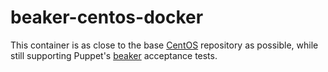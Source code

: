 beaker-centos-docker
====================

This container is as close to the base 
[CentOS](https://index.docker.io/_/centos/) repository as possible, 
while still supporting Puppet's [beaker](https://github.com/puppetlabs/beaker)
acceptance tests.
